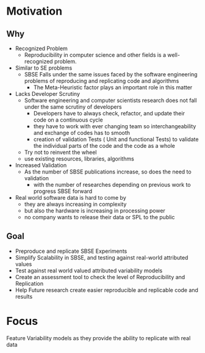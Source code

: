 # Motivation

## Why

- Recognized Problem
	- Reproducibility in computer science and other fields is a well-recognized problem.  
- Similar to SE problems
	- SBSE Falls under the same issues faced by the software engineering problems of reproducing and replicating code and algorithms 
		- The Meta-Heuristic factor plays an important role in this matter
- Lacks Developer Scrutiny
	- Software engineering and computer scientists research does not fall under the same scrutiny of developers
		- Developers have to always check, refactor, and update their code on a continuous cycle
		- they have to work with ever changing team so interchangeability and exchange of codes has to smooth
		- creation of validation Tests ( Unit and functional Tests) to validate the individual parts of the code and the code as a whole
	- Try not to reinvent the wheel
	- use existing resources, libraries, algorithms
- Increased Validation
	- As the number of  SBSE publications increase, so does the need to validation 
		- with the number of researches depending on previous work to progress SBSE forward
- Real world software data is hard to come by
  - they are always increasing in complexity
  - but also the hardware is increasing in processing power 
  - no company wants to release their data or SPL to the public

## Goal

- Preproduce and replicate SBSE Experiments
- Simplify Scalability in SBSE, and testing against real-world attributed values
- Test against real world valued attributed variability models
- Create an assessment tool to check the level of Reproducibility and Replication
- Help Future research create easier reproducible and replicable code and results

# Focus

Feature Variability models as they provide the ability to replicate with real data